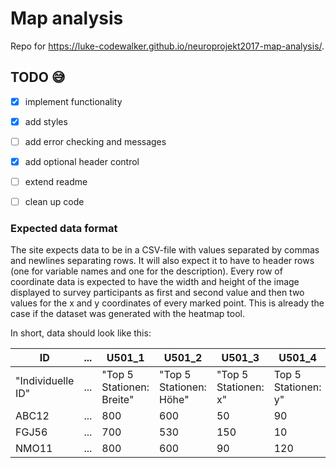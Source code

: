 # Map analysis

Repo for https://luke-codewalker.github.io/neuroprojekt2017-map-analysis/.

## TODO :sweat_smile:
- [x] implement functionality
- [x] add styles
- [ ] add error checking and messages 
- [x] add optional header control
- [ ] extend readme
- [ ] clean up code


### Expected data format
The site expects data to be in a CSV-file with values separated by commas and newlines separating rows. It will also expect it to have to header rows (one for variable names and one for the description). Every row of coordinate data is expected to have the width and height of the image displayed to survey participants as first and second value and then two values for the x and y coordinates of every marked point. This is already the case if the dataset was generated with the heatmap tool.

In short, data should look like this:

ID|...|U501_1|U501_2|U501_3|U501_4|...
--|---|------|------|------|------|---
"Individuelle ID"|...|"Top 5 Stationen: Breite"|"Top 5 Stationen: Höhe"|"Top 5 Stationen: x"|Top 5 Stationen: y"|...
ABC12|...|800|600|50|90|...
FGJ56|...|700|530|150|10|...
NMO11|...|800|600|90|120|...